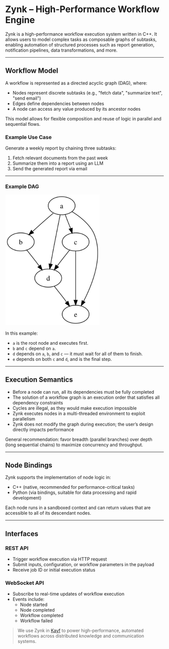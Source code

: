 # Zynk – High-Performance Workflow Engine

Zynk is a high-performance workflow execution system written in C++. It allows users to model complex tasks as composable graphs of subtasks, enabling automation of structured processes such as report generation, notification pipelines, data transformations, and more.

---

## Workflow Model

A workflow is represented as a directed acyclic graph (DAG), where:

- Nodes represent discrete subtasks (e.g., "fetch data", "summarize text", "send email")
- Edges define dependencies between nodes
- A node can access any value produced by its ancestor nodes

This model allows for flexible composition and reuse of logic in parallel and sequential flows.

### Example Use Case

Generate a weekly report by chaining three subtasks:

1. Fetch relevant documents from the past week
2. Summarize them into a report using an LLM
3. Send the generated report via email

---

### Example DAG

<img src="./.github/dag.png" alt="Directed Acyclic Graph by Wikipedia" width="300" />

In this example:

- `a` is the root node and executes first.
- `b` and `c` depend on `a`.
- `d` depends on `a`, `b`, and `c` — it must wait for all of them to finish.
- `e` depends on both `c` and `d`, and is the final step.

---

## Execution Semantics

- Before a node can run, all its dependencies must be fully completed
- The solution of a workflow graph is an execution order that satisfies all dependency constraints
- Cycles are illegal, as they would make execution impossible
- Zynk executes nodes in a multi-threaded environment to exploit parallelism
- Zynk does not modify the graph during execution; the user’s design directly impacts performance

General recommendation: favor breadth (parallel branches) over depth (long sequential chains) to maximize concurrency and throughput.

---

## Node Bindings

Zynk supports the implementation of node logic in:

- C++ (native, recommended for performance-critical tasks)
- Python (via bindings, suitable for data processing and rapid development)

Each node runs in a sandboxed context and can return values that are accessible to all of its descendant nodes.

---

## Interfaces

### REST API

- Trigger workflow execution via HTTP request
- Submit inputs, configuration, or workflow parameters in the payload
- Receive job ID or initial execution status

### WebSocket API

- Subscribe to real-time updates of workflow execution
- Events include:
  - Node started
  - Node completed
  - Workflow completed
  - Workflow failed

> We use Zynk in [Kayf](https://github.com/ZeltLabs/kayf) to power high-performance, automated workflows across distributed knowledge and communication systems.
